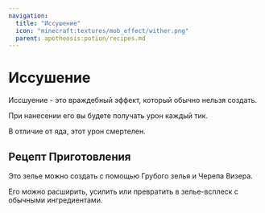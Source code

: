 ```yaml
---
navigation:
  title: "Иссушение"
  icon: "minecraft:textures/mob_effect/wither.png"
  parent: apotheosis:potion/recipes.md
---
```


# Иссушение

<Color id="red">Иссшуение</Color> - это враждебный эффект, который обычно нельзя создать.

При нанесении его вы будете получать урон каждый тик.

В отличие от яда, этот урон смертелен.

## Рецепт Приготовления

<ItemImage id="minecraft:wither_skeleton_skull" />

Это зелье можно создать с помощью Грубого зелья и Черепа Визера. 

Его можно расширить, усилить или превратить в зелье-всплеск с обычными ингредиентами.

